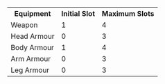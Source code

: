 <table>
  <tbody>
    <tr>
      <th>Equipment</th>
      <th>Initial Slot</th>
      <th>Maximum Slots</th>
    </tr>
    <tr>
      <td>Weapon</td>
      <td>1</td>
      <td>4</td>
    </tr>
    <tr>
      <td>Head Armour</td>
      <td>0</td>
      <td>3</td>
    </tr>
    <tr>
      <td>Body Armour</td>
      <td>1</td>
      <td>4</td>
    </tr>
    <tr>
      <td>Arm Armour</td>
      <td>0</td>
      <td>3</td>
    </tr>
    <tr>
      <td>Leg Armour</td>
      <td>0</td>
      <td>3</td>
    </tr>
  </tbody>
</table>